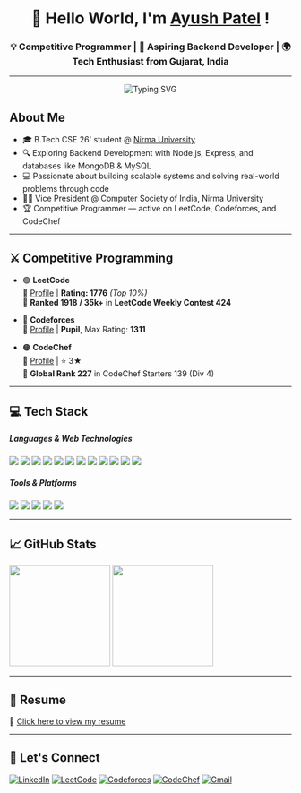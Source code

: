 <h1 align="center">👋 Hello World, I'm <a href="https://www.linkedin.com/in/ayushpatel030904/" target="blank">Ayush Patel</a> !</h1>
<h3 align="center">💡 Competitive Programmer | 🚀 Aspiring Backend Developer | 🌍 Tech Enthusiast from Gujarat, India</h3>

---
<p align="center">
  <img src="https://readme-typing-svg.demolab.com?font=Fira+Code&pause=1000&color=00FEEA&center=true&vCenter=true&width=435&lines=Always+Learning+and+Building+%F0%9F%9A%80" alt="Typing SVG" />
</p>


## About Me

- 🎓 B.Tech CSE 26' student @ [Nirma University](https://nirmauni.ac.in)  
- 🔍 Exploring Backend Development with Node.js, Express, and databases like MongoDB & MySQL  
- 💻 Passionate about building scalable systems and solving real-world problems through code  
- 🧑‍🏫 Vice President @ Computer Society of India, Nirma University  
- 🏆 Competitive Programmer — active on LeetCode, Codeforces, and CodeChef  

---

## ⚔️ Competitive Programming

- 🟢 **LeetCode**  
  🧩 [Profile](https://leetcode.com/AyushPatel_03/) | **Rating: 1776** *(Top 10%)*  
  🧠 **Ranked 1918 / 35k+** in **LeetCode Weekly Contest 424**

- 🔵 **Codeforces**  
  🧠 [Profile](https://codeforces.com/profile/AyushPatel_03) | **Pupil**, Max Rating: **1311**

- 🟠 **CodeChef**  
  🍜 [Profile](https://www.codechef.com/users/ap090703) | ⭐ 3★  
  🏅 **Global Rank 227** in CodeChef Starters 139 (Div 4)

---

## 💻 Tech Stack

<h5 align="left">Languages & Web Technologies</h5>
<p align="left">
  <img src="https://img.shields.io/badge/C++-00599C?style=for-the-badge&logo=c%2B%2B&logoColor=white" />
  <img src="https://img.shields.io/badge/Python-3776AB?style=for-the-badge&logo=python&logoColor=white" />
  <img src="https://img.shields.io/badge/Java-ED8B00?style=for-the-badge&logo=java&logoColor=white" />
  <img src="https://img.shields.io/badge/SQL-4479A1?style=for-the-badge&logo=mysql&logoColor=white" />
  <img src="https://img.shields.io/badge/HTML5-E34F26?style=for-the-badge&logo=html5&logoColor=white" />
  <img src="https://img.shields.io/badge/CSS3-1572B6?style=for-the-badge&logo=css3&logoColor=white" />
  <img src="https://img.shields.io/badge/JavaScript-F7DF1E?style=for-the-badge&logo=javascript&logoColor=black" />
  <img src="https://img.shields.io/badge/React-20232A?style=for-the-badge&logo=react&logoColor=61DAFB" />
  <img src="https://img.shields.io/badge/Node.js-339933?style=for-the-badge&logo=node.js&logoColor=white" />
  <img src="https://img.shields.io/badge/Express.js-000000?style=for-the-badge&logo=express&logoColor=white" />
  <img src="https://img.shields.io/badge/MongoDB-4EA94B?style=for-the-badge&logo=mongodb&logoColor=white" />
  <img src="https://img.shields.io/badge/MySQL-00758F?style=for-the-badge&logo=mysql&logoColor=white" />
</p>

<h5 align="left">Tools & Platforms</h5>
<p align="left">
  <img src="https://img.shields.io/badge/Linux-FCC624?style=for-the-badge&logo=linux&logoColor=black" />
  <img src="https://img.shields.io/badge/Git-F05032?style=for-the-badge&logo=git&logoColor=white" />
  <img src="https://img.shields.io/badge/GitHub-181717?style=for-the-badge&logo=github&logoColor=white" />
  <img src="https://img.shields.io/badge/Postman-FF6C37?style=for-the-badge&logo=postman&logoColor=white" />
  <img src="https://img.shields.io/badge/Cisco_Packet_Tracer-1D478C?style=for-the-badge&logo=cisco&logoColor=white" />
</p>

---

## 📈 GitHub Stats

<p align="left">
  <img src="https://github-readme-stats.vercel.app/api?username=ap0309&show_icons=true&theme=tokyonight&hide=prs" height="180" />
  <img src="https://github-readme-stats.vercel.app/api/top-langs/?username=ap0309&layout=compact&theme=tokyonight" height="180" />
</p>

---

## 📄 Resume

📎 [Click here to view my resume](https://drive.google.com/file/d/1Ck77P0u84YlII_EBj3-02VllUqsfbU6z/view)

---

## 🔗 Let's Connect

[![LinkedIn](https://img.shields.io/badge/LinkedIn-0A66C2?style=for-the-badge&logo=linkedin&logoColor=white)](https://www.linkedin.com/in/ayushpatel030904/)
[![LeetCode](https://img.shields.io/badge/LeetCode-FFA116?style=for-the-badge&logo=leetcode&logoColor=black)](https://leetcode.com/AyushPatel_03/)
[![Codeforces](https://img.shields.io/badge/Codeforces-1F8ACB?style=for-the-badge&logo=codeforces&logoColor=white)](https://codeforces.com/profile/AyushPatel_03)
[![CodeChef](https://img.shields.io/badge/CodeChef-5B4638?style=for-the-badge&logo=codechef&logoColor=white)](https://www.codechef.com/users/ap090703)
[![Gmail](https://img.shields.io/badge/Email-D14836?style=for-the-badge&logo=gmail&logoColor=white)](mailto:ap090703@gmail.com)
